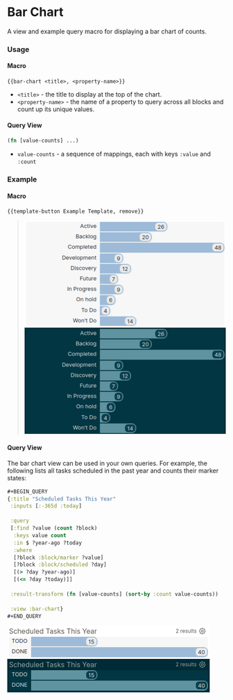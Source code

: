 # Bar Chart

A view and example query macro for displaying a bar chart of counts.

### Usage

#### Macro
```
{{bar-chart <title>, <property-name>}}
```
- `<title>` - the title to display at the top of the chart.
- `<property-name>` - the name of a property to query across all blocks and count up its unique values.

#### Query View
```clojure
(fn [value-counts] ...)
```
- `value-counts` - a sequence of mappings, each with keys `:value` and `:count`

### Example

#### Macro
```
{{template-button Example Template, remove}}
```
> ![](./preview.png)

#### Query View

The bar chart view can be used in your own queries. For example, the following lists all tasks scheduled in the past year and counts their marker states:
```clojure
#+BEGIN_QUERY
{:title "Scheduled Tasks This Year"
 :inputs [:-365d :today]
 
 :query
 [:find ?value (count ?block)
  :keys value count
  :in $ ?year-ago ?today
  :where
  [?block :block/marker ?value]
  [?block :block/scheduled ?day]
  [(> ?day ?year-ago)]
  [(<= ?day ?today)]]
 
 :result-transform (fn [value-counts] (sort-by :count value-counts))
 
 :view :bar-chart}
#+END_QUERY
```

![](./preview-advanced.png)
